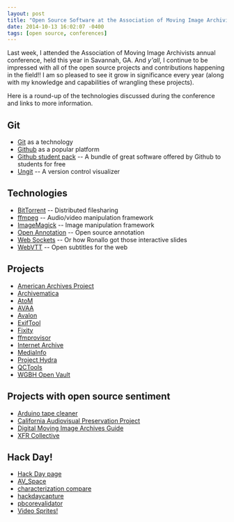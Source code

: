 ```yaml
---
layout: post
title: "Open Source Software at the Association of Moving Image Archivists 2014 Conference"
date: 2014-10-13 16:02:07 -0400
tags: [open source, conferences]
---
```


Last week, I attended the Association of Moving Image Archivists annual conference, held this year in Savannah, GA. And *y'all*, I continue to be impressed with all of the open source projects and contributions happening in the field!! I am so pleased to see it grow in significance every year (along with my knowledge and capabilities of wrangling these projects).

Here is a round-up of the technologies discussed during the conference and links to more information.

## Git
* [Git](http://git-scm.com/) as a technology
* [Github](https://github.com/) as a popular platform
* [Github student pack](https://education.github.com/pack) -- A bundle of great software offered by Github to students for free
* [Ungit](https://github.com/FredrikNoren/ungit) -- A version control visualizer

## Technologies
* [BitTorrent](http://www.bittorrent.com/) -- Distributed filesharing
* [ffmpeg](https://www.ffmpeg.org/) -- Audio/video manipulation framework
* [ImageMagick](http://www.imagemagick.org/) -- Image manipulation framework
* [Open Annotation](http://www.openannotation.org/) -- Open source annotation
* [Web Sockets](https://www.websocket.org/) -- Or how Ronallo got those interactive slides
* [WebVTT](http://dev.w3.org/html5/webvtt/) -- Open subtitles for the web

## Projects
* [American Archives Project](https://github.com/avpreserve/AMS)
* [Archivematica](https://www.archivematica.org/wiki/Main_Page)
* [AtoM](https://www.accesstomemory.org/en/)
* [AVAA](http://avaa.bavc.org/artifactatlas/index.php/A/V_Artifact_Atlas)
* [Avalon](https://github.com/avalonmediasystem)
* [ExifTool](http://www.sno.phy.queensu.ca/~phil/exiftool/)
* [Fixity](https://github.com/avpreserve/fixity)
* [ffmprovisor](http://ffmprovisor.herokuapp.com)
* [Internet Archive](https://archive.org/index.php)
* [MediaInfo](http://mediaarea.net/en/MediaInfo)
* [Project Hydra](https://github.com/projecthydra)
* [QCTools](https://github.com/bavc/qctools)
* [WGBH Open Vault](http://openvault.wgbh.org/)

## Projects with open source sentiment
* [Arduino tape cleaner](https://github.com/epiil/tape-cleaner)
* [California Audiovisual Preservation Project](http://calpreservation.org/projects/audiovisual-preservation/)
* [Digital Moving Image Archives Guide](http://dmia.drupalgardens.com/)
* [XFR Collective](http://xfrcollective.wordpress.com/)

## Hack Day!
* [Hack Day page](http://wiki.curatecamp.org/index.php?title=Association_of_Moving_Image_Archivists_%26_Digital_Library_Federation_Hack_Day_2014)
* [AV_Space](https://github.com/amiaopensource/avspace)
* [characterization compare](https://github.com/amiaopensource/characterization_compare)
* [hackdaycapture](https://github.com/amiaopensource/hackdaycapture)
* [pbcorevalidator](https://github.com/tessafallon/pbcorevalidator/)
* [Video Sprites!](https://github.com/jronallo/video-sprites)
